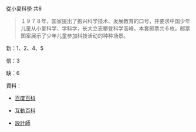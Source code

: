 從小愛科學 共6

>１９７８年，国家提出了振兴科学技术、发展教育的口号，并要求中国少年儿童从小爱科学、学科学，长大立志攀登科学高峰。本套邮票共６枚。邮票图案展示了少年儿童参加科技活动的种种场景。

新：1、2、4、5

信：3

缺：6

資料：

  * [百度百科](http://baike.baidu.com/view/8345484.htm)

  * [互動百科](http://www.baike.com/wiki/T41%E4%BB%8E%E5%B0%8F%E7%88%B1%E7%A7%91%E5%AD%A6)

  * [設計師](http://baike.baidu.com/subview/486643/13234604.htm#viewPageContent)
